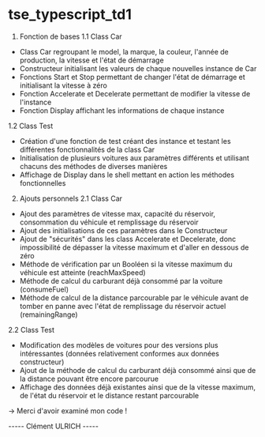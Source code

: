 # tse_typescript_td1

1. Fonction de bases
1.1 Class Car
- Class Car regroupant le model, la marque, la couleur, l'année de production, la vitesse et l'état de démarrage
- Constructeur initialisant les valeurs de chaque nouvelles instance de Car
- Fonctions Start et Stop permettant de changer l'état de démarrage et initialisant la vitesse à zéro
- Fonction Accelerate et Decelerate permettant de modifier la vitesse de l'instance
- Fonction Display affichant les informations de chaque instance

1.2 Class Test
- Création d'une fonction de test créant des instance et testant les différentes fonctionnalités de la class Car
- Initialisation de plusieurs voitures aux paramètres différents et utilisant chacuns des méthodes de diverses manières
- Affichage de Display dans le shell mettant en action les méthodes fonctionnelles


2. Ajouts personnels
2.1 Class Car
- Ajout des paramètres de vitesse max, capacité du réservoir, consommation du véhicule et remplissage du réservoir
- Ajout des initialisations de ces paramètres dans le Constructeur
- Ajout de "sécurités" dans les class Accelerate et Decelerate, donc impossibilité de dépasser la vitesse maximum et d'aller en dessous de zéro
- Méthode de vérification par un Booléen si la vitesse maximum du véhicule est atteinte (reachMaxSpeed)
- Méthode de calcul du carburant déjà consommé par la voiture (consumeFuel)
- Méthode de calcul de la distance parcourable par le véhicule avant de tomber en panne avec l'état de remplissage du réservoir actuel (remainingRange)

2.2 Class Test
- Modification des modèles de voitures pour des versions plus intéressantes (données relativement conformes aux données constructeur)
- Ajout de la méthode de calcul du carburant déjà consommé ainsi que de la distance pouvant être encore parcourue
- Affichage des données déjà existantes ainsi que de la vitesse maximum, de l'état du réservoir et le distance restant parcourable



-> Merci d'avoir examiné mon code !

----- Clément ULRICH -----